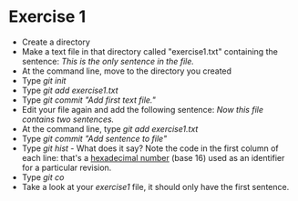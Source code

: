 Exercise 1
==========
   * Create a directory
   * Make a text file in that directory called "exercise1.txt" containing the sentence: *This is
     the only sentence in the file.*
   * At the command line, move to the directory you created
   * Type *git init*
   * Type *git add exercise1.txt*
   * Type *git commit "Add first text file."*
   * Edit your file again and add the following sentence: *Now this file
     contains two sentences.*
   * At the command line, type *git add exercise1.txt*
   * Type *git commit "Add sentence to file"*
   * Type *git hist* - What does it say? Note the code in the first
     column of each line: that's a [hexadecimal
     number](https://en.wikipedia.org/wiki/Hexadecimal) (base 16) used
     as an identifier for a particular revision.
   * Type *git co <first code>*
   * Take a look at your *exercise1* file, it should only have the first
     sentence.
     
